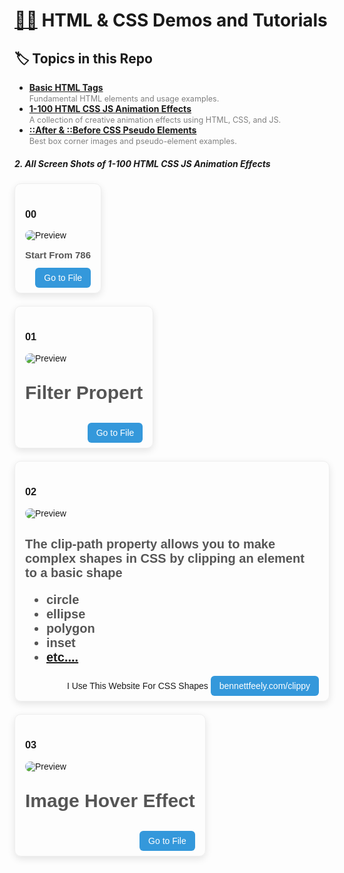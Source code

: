 # <a href="https://github.com/dm-thedeveloper/html-css" > 🚶‍➡️</a> HTML & CSS Demos and Tutorials

## 🏷️ Topics in this Repo

<ul>
    <li>
        <a href="https://github.com/dm-thedeveloper/html-css/tree/main/Basic%20HTML%20Tags" target="_blank">
            <strong>Basic HTML Tags</strong>
        </a>
        <br>
        <span style="color:gray;font-size:90%;">Fundamental HTML elements and usage examples.</span>
    </li>
    <li>
        <a href="https://github.com/dm-thedeveloper/html-css/tree/main/1-100%20HTML%20CSS%20JS%20Animation%20effects" target="_blank">
            <strong>1-100 HTML CSS JS Animation Effects</strong>
        </a>
        <br>
        <span style="color:gray;font-size:90%;">A collection of creative animation effects using HTML, CSS, and JS.</span>
    </li>
    <li>
        <a href="https://github.com/dm-thedeveloper/html-css/tree/main/After%20And%20Before" target="_blank">
            <strong>::After &amp; ::Before CSS Pseudo Elements</strong>
        </a>
        <br>
        <span style="color:gray;font-size:90%;">Best box corner images and pseudo-element examples.</span>
    </li>
</ul>

<h5>2. All Screen Shots of 1-100 HTML CSS JS Animation Effects</h5>






<div style="position: relative; box-shadow: 0 4px 12px rgba(0,0,0,0.1); padding: 16px; border-radius: 10px; width: fit-content; font-family: sans-serif; border: 1px solid #eee; margin-top: 20px;">
<h3>00</h3>

  <!-- Image -->
  <img src="https://res.cloudinary.com/dwvr054ck/image/upload/v1747745107/Screenshot_129_xmmmvx.png" alt="Preview" style="max-width: 100%; border-radius: 8px; display: block;">

  <!-- Caption -->
  <h4 style="margin-top: 10px; color: #555; font-size: 15px;">

Start From 786
  </h4>

  <!-- Button -->
  <div style="margin-top: 12px; text-align: right;">
    <a href="https://github.com/dm-thedeveloper/html-css/blob/main/1-100%20HTML%20CSS%20JS%20Animation%20effects/00-786.html" style="background-color: #3498db; color: white; padding: 8px 14px; text-decoration: none; border-radius: 6px;">
      Go to File
    </a>
  </div>
</div>


<div
  style="
    position: relative;
    box-shadow: 0 4px 12px rgba(0, 0, 0, 0.1);
    padding: 16px;
    border-radius: 10px;
    width: fit-content;
    font-family: sans-serif;
    border: 1px solid #eee;
    margin-top: 20px;
  "
>
  <h3>01</h3>

  <!-- Image -->
  <img
    src="https://res.cloudinary.com/dwvr054ck/image/upload/v1747746482/Screenshot_130_lkqezu.png"
    alt="Preview"
    style="max-width: 100%; border-radius: 8px; display: block"
  />

  <!-- Caption -->
  <h4 style="margin-top: 30px; color: #555; font-size: 15px; font-size: 30px">
    Filter Propert
  </h4>

  <!-- Button -->
  <div style="margin-top: 12px; text-align: right">
    <a
      href="https://github.com/dm-thedeveloper/html-css/blob/main/1-100%20HTML%20CSS%20JS%20Animation%20effects/00-786.html"
      style="
        background-color: #3498db;
        color: white;
        padding: 8px 14px;
        text-decoration: none;
        border-radius: 6px;
      "
    >
      Go to File
    </a>
  </div>
</div>




<div
  style="
    position: relative;
    box-shadow: 0 4px 12px rgba(0, 0, 0, 0.1);
    padding: 16px;
    border-radius: 10px;
    width: fit-content;
    font-family: sans-serif;
    border: 1px solid #eee;
    margin-top: 20px;
  "
>
  <h3>02</h3>

  <!-- Image -->
  <img
    src="https://res.cloudinary.com/dwvr054ck/image/upload/v1747746967/Screenshot_131_lpgjrr.png"
    alt="Preview"
    style="max-width: 100%; border-radius: 8px; display: block"
  />

  <!-- Caption -->
  <h4 style="margin-top: 30px; color: #555; font-size: 15px; font-size: 20px">
    The clip-path property allows you to make complex shapes in CSS by clipping an element to a basic shape 
    <ul>
        <li>circle</li>
        <li>ellipse</li>
        <li>polygon</li>
        <li>inset</li>
        <li><a target="_blank" href="https://bennettfeely.com/clippy/">etc....</a></li>
    </ul>
    
  </h4 >


  <!-- Button -->
  <div style="margin-top: 12px; text-align: right">
    I Use This Website For CSS Shapes
    <a
    target="_blank"
      href="https://bennettfeely.com/clippy/"
      style="
        background-color: #3498db;
        color: white;
        padding: 8px 14px;
        text-decoration: none;
        border-radius: 6px;
      "
    >
    bennettfeely.com/clippy
 </a>
  </div>
</div>

<div
  style="
    position: relative;
    box-shadow: 0 4px 12px rgba(0, 0, 0, 0.1);
    padding: 16px;
    border-radius: 10px;
    width: fit-content;
    font-family: sans-serif;
    border: 1px solid #eee;
    margin-top: 20px;
  "
>
  <h3>03</h3>

  <!-- Video -->
  <img
    src="https://res.cloudinary.com/dwvr054ck/image/upload/v1747748505/Document-GoogleChrome2025-05-2018-25-18-ezgif.com-video-to-gif-converter_bdm0lp.gif
    "
    alt="Preview"
    style="max-width: 100%; border-radius: 8px; display: block"
  />
  
  <!-- Caption -->
  <h4 style="margin-top: 30px; color: #555; font-size: 30px">
    Image Hover Effect
  </h4>

  <!-- Button -->
  <div style="margin-top: 12px; text-align: right">
    <a
      href="https://github.com/dm-thedeveloper/html-css/blob/main/1-100%20HTML%20CSS%20JS%20Animation%20effects/00-786.html"
      style="
        background-color: #3498db;
        color: white;
        padding: 8px 14px;
        text-decoration: none;
        border-radius: 6px;
      "
    >
      Go to File
    </a>
  </div>
</div>















